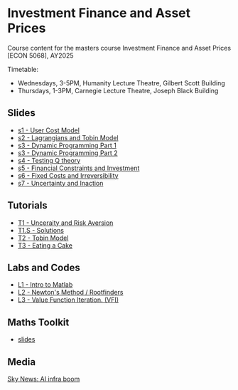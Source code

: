 
# <i class="fas fa-chart-line"></i> <i class="fas fa-industry"></i> Investment Finance and Asset Prices


 Course content for the masters course Investment Finance and Asset Prices [ECON 5068], AY2025

Timetable:
- Wednesdays, 3-5PM, Humanity Lecture Theatre, Gilbert Scott Building 
- Thursdays,  1-3PM, Carnegie Lecture Theatre, Joseph Black Building

## <i class="fas fa-file-pdf"></i> Slides

- [s1 - User Cost Model](/uploads/ifap1.pdf)
- [s2 - Lagrangians and Tobin Model](/uploads/ifap2.pdf)
- [s3 - Dynamic Programming Part 1](/uploads/ifap3.pdf)
- [s3 - Dynamic Programming Part 2](/uploads/ifap4.pdf)
- [s4 - Testing Q theory]()
- [s5 - Financial Constraints and Investment]()
- [s6 - Fixed Costs and Irreversibility]()
- [s7 - Uncertainty and Inaction]()

## <i class="fas fa-dumbbell"></i> Tutorials
- [T1 - Unceraity and Risk Aversion]()
- [T1.S - Solutions]()
- [T2 - Tobin Model]()
- [T3 - Eating a Cake]()

## <i class="fas fa-code"></i> Labs and Codes

- [L1 - Intro to Matlab]()
- [L2 - Newton's Method / Rootfinders]()
- [L3 - Value Function Iteration. (VFI)]()

## <i class="fas fa-toolbox"></i> Maths Toolkit

- [slides](/uploads/math.pdf)


## <i class="fas fa-photo-film"></i>Media
[Sky News: AI infra boom](/uploads/math.pdf)